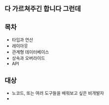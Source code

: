 ## 다 가르쳐주긴 합니다 그런데

## 목차

- 타입과 연산
- 레이아웃
- 관계형 데이터베이스
- 상속과 오버라이드
- API

## 대상

- 노코드, 또는 여러 도구들을 배워보고 싶은 비개발자
- 